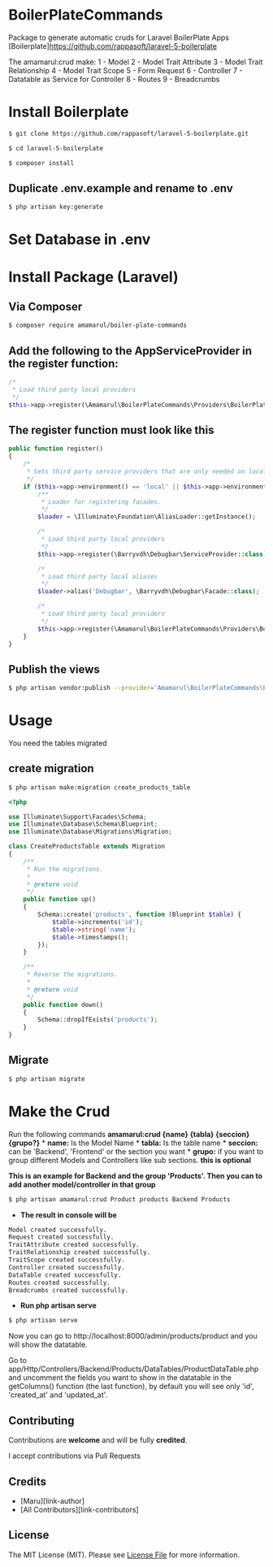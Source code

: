 # BoilerPlateCommands
Package to generate automatic cruds for Laravel BoilerPlate Apps [Boilerplate]https://github.com/rappasoft/laravel-5-boilerplate

The amamarul:crud make:
    1 - Model
        2 - Model Trait Attribute
        3 - Model Trait Relationship
        4 - Model Trait Scope
    5 - Form Request
    6 - Controller
        7 - Datatable as Service for Controller
    8 - Routes
    9 - Breadcrumbs

# Install Boilerplate

``` bash
$ git clone https://github.com/rappasoft/laravel-5-boilerplate.git
```

``` bash
$ cd laravel-5-boilerplate
```

``` bash
$ composer install
```
## Duplicate .env.example and rename to .env

``` bash
$ php artisan key:generate
```
# Set Database in .env

# Install Package (Laravel)

## Via Composer

``` bash
$ composer require amamarul/boiler-plate-commands
```

## Add the following to the AppServiceProvider in the register function:
``` php
/*
 * Load third party local providers
 */
$this->app->register(\Amamarul\BoilerPlateCommands\Providers\BoilerPlateCommandsServiceProvider::class);
```

## The register function must look like this
``` php
public function register()
{
    /*
     * Sets third party service providers that are only needed on local/testing environments
     */
    if ($this->app->environment() == 'local' || $this->app->environment() == 'testing') {
        /**
         * Loader for registering facades.
         */
        $loader = \Illuminate\Foundation\AliasLoader::getInstance();

        /*
         * Load third party local providers
         */
        $this->app->register(\Barryvdh\Debugbar\ServiceProvider::class);

        /*
         * Load third party local aliases
         */
        $loader->alias('Debugbar', \Barryvdh\Debugbar\Facade::class);

        /*
         * Load third party local providers
         */
        $this->app->register(\Amamarul\BoilerPlateCommands\Providers\BoilerPlateCommandsServiceProvider::class);
    }
}
```

## Publish the views
``` bash
$ php artisan vendor:publish --provider='Amamarul\BoilerPlateCommands\Providers\BoilerPlateCommandsServiceProvider'
```
# Usage

You need the tables migrated

## create migration
``` bash
$ php artisan make:migration create_products_table
```
``` php
<?php

use Illuminate\Support\Facades\Schema;
use Illuminate\Database\Schema\Blueprint;
use Illuminate\Database\Migrations\Migration;

class CreateProductsTable extends Migration
{
    /**
     * Run the migrations.
     *
     * @return void
     */
    public function up()
    {
        Schema::create('products', function (Blueprint $table) {
            $table->increments('id');
            $table->string('name');
            $table->timestamps();
        });
    }

    /**
     * Reverse the migrations.
     *
     * @return void
     */
    public function down()
    {
        Schema::dropIfExists('products');
    }
}
```
## Migrate
``` bash
$ php artisan migrate
```
# Make the Crud
Run the following commands
**amamarul:crud {name} {tabla} {seccion} {grupo?}**
    * **name:** Is the Model Name
    * **tabla:** Is the table name
    * **seccion:** can be 'Backend', 'Frontend' or the section you want
    * **grupo:** if you want to group different Models and Controllers like sub sections. **this is optional**

**This is an example for Backend and the group 'Products'. Then you can to add another model/controller in that group**
``` bash
$ php artisan amamarul:crud Product products Backend Products
```
- **The result in console will be**
``` bash
Model created successfully.
Request created successfully.
TraitAttribute created successfully.
TraitRelationship created successfully.
TraitScope created successfully.
Controller created successfully.
DataTable created successfully.
Routes created successfully.
Breadcrumbs created successfully.
```
- **Run php artisan serve**
``` bash
$ php artisan serve
```
Now you can go to http://localhost:8000/admin/products/product and you will show the datatable.

Go to app/Http/Controllers/Backend/Products/DataTables/ProductDataTable.php and uncomment the fields you want to show in the datatable in the getColumns() function (the last function), by default you will see only 'id', 'created_at' and 'updated_at'.

## Contributing

Contributions are **welcome** and will be fully **credited**.

I accept contributions via Pull Requests

## Credits

- [Maru][link-author]
- [All Contributors][link-contributors]

## License

The MIT License (MIT). Please see [License File](LICENSE.md) for more information.

